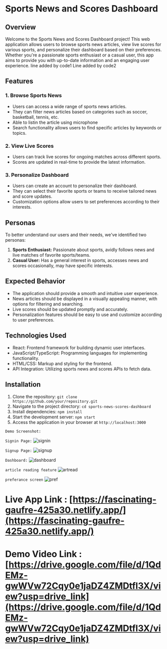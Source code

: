 # Sports News and Scores Dashboard

## Overview
Welcome to the Sports News and Scores Dashboard project! This web application allows users to browse sports news articles, view live scores for various sports, and personalize their dashboard based on their preferences. Whether you're a passionate sports enthusiast or a casual user, this app aims to provide you with up-to-date information and an engaging user experience.
line added by code1
Line added by code2
## Features
### 1. Browse Sports News
- Users can access a wide range of sports news articles.
- They can filter news articles based on categories such as soccer, basketball, tennis, etc.
- Able to listin the article using microphone 
- Search functionality allows users to find specific articles by keywords or topics.

### 2. View Live Scores
- Users can track live scores for ongoing matches across different sports.
- Scores are updated in real-time to provide the latest information.

### 3. Personalize Dashboard
- Users can create an account to personalize their dashboard.
- They can select their favorite sports or teams to receive tailored news and score updates.
- Customization options allow users to set preferences according to their interests.

## Personas
To better understand our users and their needs, we've identified two personas:
1. **Sports Enthusiast:** Passionate about sports, avidly follows news and live matches of favorite sports/teams.
2. **Casual User:** Has a general interest in sports, accesses news and scores occasionally, may have specific interests.

## Expected Behavior
- The application should provide a smooth and intuitive user experience.
- News articles should be displayed in a visually appealing manner, with options for filtering and searching.
- Live scores should be updated promptly and accurately.
- Personalization features should be easy to use and customize according to user preferences.

## Technologies Used
- React: Frontend framework for building dynamic user interfaces.
- JavaScript/TypeScript: Programming languages for implementing functionality.
- HTML/CSS: Markup and styling for the frontend.
- API Integration: Utilizing sports news and scores APIs to fetch data.

## Installation
1. Clone the repository: `git clone https://github.com/your/repository.git`
2. Navigate to the project directory: `cd sports-news-scores-dashboard`
3. Install dependencies: `npm install`
4. Start the development server: `npm start`
5. Access the application in your browser at `http://localhost:3000`

`Demo Screenshot:`

`Signin Page:`
![signin](https://github.com/i0am0arunava/sportnews_final/assets/141677292/2e864335-9ffc-42d5-818a-0572aa74a3cf)

`Signup Page:`
![signup](https://github.com/i0am0arunava/sportnews_final/assets/141677292/4214fb3d-677c-4d31-87f4-eb2589f1c544)

`Dashboard:`
![dashboard](https://github.com/i0am0arunava/sportnews_final/assets/141677292/2b33121a-48a2-4842-9ae2-45d03a1a59f5)

`article reading feature`
![artread](https://github.com/i0am0arunava/sportnews_final/assets/141677292/e0533ac7-f41c-4bfe-8b4b-6e86fffd028d)

`preferance screen`
![pref](https://github.com/i0am0arunava/sportnews_final/assets/141677292/463b2ed9-a245-4b1b-8c1f-64d9a42b9667)

# Live App Link : [https://fascinating-gaufre-425a30.netlify.app/](https://fascinating-gaufre-425a30.netlify.app/)

# Demo Video Link : [https://drive.google.com/file/d/1QdEMz-gwWVw72Cqy0e1jaDZ4ZMDtfl3X/view?usp=drive_link](https://drive.google.com/file/d/1QdEMz-gwWVw72Cqy0e1jaDZ4ZMDtfl3X/view?usp=drive_link)

